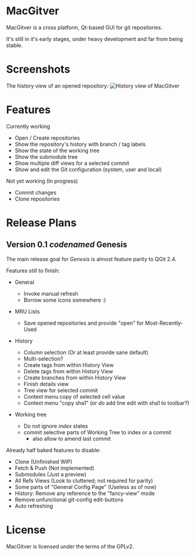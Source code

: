 MacGitver
=========

MacGitver is a cross platform, Qt-based GUI for git repositories.

It's still in it's early stages, under heavy development and far from being stable.

Screenshots
========

The history view of an opened repository:
![History view of MacGitver](http://macgitver.github.com/images/screenshots/mgv_repo_history_view.png)

Features
========

Currently working
- Open / Create repositories
- Show the repository's history with branch / tag labels
- Show the state of the working tree
- Show the submodule tree
- Show multiple diff views for a selected commit
- Show and edit the Git configuration (system, user and local)

Not yet working (In progress)
- Commit changes
- Clone repositories

Release Plans
=============

## Version 0.1 _codenamed_ __Genesis__

The main release goal for _Genesis_ is almost feature parity to QGit 2.4.

Features still to finish:
- General
    - Invoke manual refresh
    - Borrow some icons somewhere :)

- MRU Lists
    - Save opened repositories and provide "open" for Most-Recently-Used

- History
    - Column selection (Or at least provide sane default)
    - Multi-selection?
    - Create tags from within History View
    - Delete tags from within History View
    - Create branches from within History View
    - Finish details view
    - Tree view for selected commit
    - Context menu copy of selected cell value
    - Context menu "copy sha1" (or _do_ add line edit with sha1 to toolbar?)

- Working tree
    - Do not ignore *index* states
    - commit selective parts of Working Tree to index or a commit
        - also allow to amend last commit

Already half baked features to disable:
- Clone (Unfinished WIP)
- Fetch & Push (Not implemented)
- Submodules (Just a preview)
- All Refs Views (Look to cluttered; not required for parity)
- Some parts of "General Config Page" (Useless as of now)
- History: Remove any reference to the "fancy-view" mode
- Remove unfunctional git-config edit-buttons
- Auto refreshing

License
=======
MacGitver is licensed under the terms of the GPLv2.
